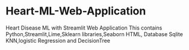 # Heart-ML-Web-Application
Heart Disease ML with Streamlit Web Application This contains Python,Streamlit,Lime,Sklearn libraries,Seaborn HTML, Database Sqlite KNN,logistic Regression and DecisionTree
